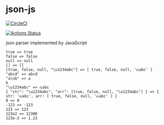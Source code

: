 # json-js
[![CircleCI](https://circleci.com/gh/musou1500/json-js.svg?style=svg)](https://circleci.com/gh/musou1500/json-js)

[![Actions Status](https://github.com/musou1500/json-js/workflows/Node%20CI/badge.svg)](https://github.com/musou1500/json-js/actions)

json parser implemented by JavaScript

```
true => true
false => false
null => null
[] => []
[true, false, null, "\u1234abc"] => [ true, false, null, 'ሴabc' ]
"abcd" => abcd
"a\nb" => a
b
"\u1234abc" => ሴabc
{ "str": "\u1234abc", "arr": [true, false, null, "\u1234abc"] } => { str: 'ሴabc', arr: [ true, false, null, 'ሴabc' ] }
0 => 0
-123 => -123
123 => 123
123e2 => 12300
123e-2 => 1.23
```
